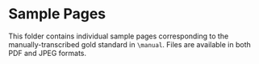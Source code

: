 # Sample Pages

This folder contains individual sample pages corresponding to the manually-transcribed gold standard in `\manual`. Files are available in both PDF and JPEG formats.

